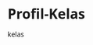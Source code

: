 # Profil-Kelas
kelas
<!DOCTYPE html>
<html lang="id">
  <head>
    <meta charset="UTF-8" />
    <meta name="viewport" content="width=device-width, initial-scale=1.0" />
    <title>Profil Kelas - X TJKT 1</title>
    <style>
      /* CSS Styles */
      * {
        margin: 0;
        padding: 0;
        box-sizing: border-box;
        font-family: "Segoe UI", Tahoma, Geneva, Verdana, sans-serif;
      }

      body {
        background-color: #f5f7fa;
        color: #333;
        line-height: 1.6;
      }

      .container {
        max-width: 1200px;
        margin: 0 auto;
        padding: 0 20px;
      }

      /* Header Styles */
      header {
        background: linear-gradient(135deg, #4b6cb7 0%, #182848 100%);
        color: white;
        padding: 30px 0;
        text-align: center;
        box-shadow: 0 4px 12px rgba(0, 0, 0, 0.1);
      }

      .header-content {
        max-width: 800px;
        margin: 0 auto;
      }

      header h1 {
        font-size: 2.5rem;
        margin-bottom: 10px;
      }

      header p {
        font-size: 1.2rem;
        opacity: 0.9;
      }

      /* Navigation */
      nav {
        background-color: white;
        box-shadow: 0 2px 10px rgba(0, 0, 0, 0.1);
        position: sticky;
        top: 0;
        z-index: 100;
      }

      .nav-container {
        display: flex;
        justify-content: center;
      }

      nav ul {
        display: flex;
        list-style: none;
        padding: 0;
      }

      nav li {
        padding: 15px 0;
      }

      nav a {
        text-decoration: none;
        color: #4b6cb7;
        font-weight: 600;
        padding: 15px 20px;
        transition: all 0.3s ease;
      }

      nav a:hover {
        background-color: #f0f4ff;
        border-radius: 5px;
      }

      /* Section Styles */
      section {
        padding: 60px 0;
      }

      .section-title {
        text-align: center;
        margin-bottom: 40px;
        color: #4b6cb7;
        position: relative;
      }

      .section-title::after {
        content: "";
        display: block;
        width: 80px;
        height: 4px;
        background: linear-gradient(to right, #4b6cb7, #182848);
        margin: 10px auto;
        border-radius: 2px;
      }

      
      .about-content {
        display: flex;
        flex-wrap: wrap;
        justify-content: center;
        gap: 30px;
        align-items: center;
      }

      .about-text {
        flex: 1;
        min-width: 300px;
      }

      .about-image {
        flex: 1;
        min-width: 300px;
        text-align: center;
      }

      .about-image img {
        max-width: 100%;
        border-radius: 10px;
        box-shadow: 0 5px 15px rgba(0, 0, 0, 0.1);
      }

      /* Teachers Section */
      .teachers-grid {
        display: grid;
        grid-template-columns: repeat(auto-fill, minmax(250px, 1fr));
        gap: 30px;
      }

      .teacher-card {
        background-color: white;
        border-radius: 10px;
        overflow: hidden;
        box-shadow: 0 5px 15px rgba(0, 0, 0, 0.1);
        transition: transform 0.3s ease;
      }

      .teacher-card:hover {
        transform: translateY(-5px);
      }

      .teacher-image {
        height: 200px;
        overflow: hidden;
      }

      .teacher-image img {
        width: 100%;
        height: 100%;
        object-fit: cover;
        transition: transform 0.5s ease;
      }

      .teacher-card:hover .teacher-image img {
        transform: scale(1.1);
      }

      .teacher-info {
        padding: 20px;
        text-align: center;
      }

      .teacher-info h3 {
        margin-bottom: 5px;
        color: #4b6cb7;
      }

      .teacher-info p {
        color: #666;
      }

      /* Students Section */
      .students-container {
        background-color: white;
        border-radius: 10px;
        padding: 30px;
        box-shadow: 0 5px 15px rgba(0, 0, 0, 0.1);
      }

      .student-list {
        display: grid;
        grid-template-columns: repeat(auto-fill, minmax(200px, 1fr));
        gap: 15px;
      }

      .student-item {
        background-color: #f0f4ff;
        padding: 15px;
        border-radius: 8px;
        text-align: center;
        transition: all 0.3s ease;
      }

      .student-item:hover {
        background-color: #e0e8ff;
        transform: translateY(-3px);
      }

      /* Gallery Section */
      .gallery-grid {
        display: grid;
        grid-template-columns: repeat(auto-fill, minmax(250px, 1fr));
        gap: 15px;
      }

      .gallery-item {
        height: 200px;
        border-radius: 8px;
        overflow: hidden;
        position: relative;
      }

      .gallery-item img {
        width: 100%;
        height: 100%;
        object-fit: cover;
        transition: transform 0.5s ease;
      }

      .gallery-item:hover img {
        transform: scale(1.1);
      }

      .gallery-overlay {
        position: absolute;
        bottom: 0;
        left: 0;
        right: 0;
        background: linear-gradient(to top, rgba(0, 0, 0, 0.7), transparent);
        color: white;
        padding: 20px 10px 10px;
        opacity: 0;
        transition: opacity 0.3s ease;
      }

      .gallery-item:hover .gallery-overlay {
        opacity: 1;
      }

      /* Contact Section */
      .contact-content {
        display: flex;
        flex-wrap: wrap;
        gap: 40px;
        justify-content: center;
      }

      .contact-info {
        flex: 1;
        min-width: 300px;
      }

      .contact-form {
        flex: 1;
        min-width: 300px;
      }

      .info-item {
        display: flex;
        align-items: flex-start;
        margin-bottom: 20px;
      }

      .info-icon {
        background-color: #4b6cb7;
        color: white;
        width: 40px;
        height: 40px;
        border-radius: 50%;
        display: flex;
        align-items: center;
        justify-content: center;
        margin-right: 15px;
        flex-shrink: 0;
      }

      .form-group {
        margin-bottom: 20px;
      }

      .form-group label {
        display: block;
        margin-bottom: 5px;
        font-weight: 600;
      }

      .form-group input,
      .form-group textarea {
        width: 100%;
        padding: 12px 15px;
        border: 1px solid #ddd;
        border-radius: 5px;
        font-size: 1rem;
      }

      .form-group textarea {
        min-height: 120px;
        resize: vertical;
      }

      .btn {
        background: linear-gradient(to right, #4b6cb7, #182848);
        color: white;
        border: none;
        padding: 12px 25px;
        border-radius: 5px;
        cursor: pointer;
        font-weight: 600;
        transition: all 0.3s ease;
      }

      .btn:hover {
        opacity: 0.9;
        transform: translateY(-2px);
      }

      /* Footer */
      footer {
        background-color: #182848;
        color: white;
        padding: 40px 0;
        text-align: center;
      }

      .footer-content {
        display: flex;
        flex-wrap: wrap;
        justify-content: space-around;
        gap: 30px;
      }

      .footer-section {
        flex: 1;
        min-width: 250px;
      }

      .footer-section h3 {
        margin-bottom: 20px;
        position: relative;
        padding-bottom: 10px;
      }

      .footer-section h3::after {
        content: "";
        position: absolute;
        bottom: 0;
        left: 0;
        width: 50px;
        height: 2px;
        background-color: #4b6cb7;
      }

      .footer-links {
        list-style: none;
      }

      .footer-links li {
        margin-bottom: 10px;
      }

      .footer-links a {
        color: #ccc;
        text-decoration: none;
        transition: color 0.3s ease;
      }

      .footer-links a:hover {
        color: #4b6cb7;
      }

      .social-links {
        display: flex;
        gap: 15px;
        justify-content: center;
        margin-top: 20px;
      }

      .social-icon {
        width: 40px;
        height: 40px;
        border-radius: 50%;
        background-color: #2c3e66;
        display: flex;
        align-items: center;
        justify-content: center;
        transition: all 0.3s ease;
      }

      .social-icon:hover {
        background-color: #4b6cb7;
        transform: translateY(-3px);
      }

      .copyright {
        margin-top: 40px;
        padding-top: 20px;
        border-top: 1px solid #2c3e66;
      }

      /* Responsive Design */
      @media (max-width: 768px) {
        header h1 {
          font-size: 2rem;
        }

        nav ul {
          flex-direction: column;
          align-items: center;
        }

        .about-content,
        .contact-content {
          flex-direction: column;
        }
      }
    </style>
  </head>
  <body>
    <!-- Header -->
    <header>
      <div class="container">
        <div class="header-content">
          <h1>Kelas X TJKT 1</h1>
          <p>SMK Negeri 1 Randudongkal | Angkatan 2025/2026</p>
        </div>
      </div>
    </header>

    <!-- Navigation -->
    <nav>
      <div class="container nav-container">
        <ul>
          <li><a href="#about">Tentang Kelas</a></li>
          <li><a href="#teachers">Guru</a></li>
          <li><a href="#students">Siswa</a></li>
          <li><a href="#gallery">Galeri</a></li>
          <li><a href="#contact">Kontak</a></li>
        </ul>
      </div>
    </nav>

    <!-- Main Content -->
    <main>
      <!-- About Section -->
      <section id="about">
        <div class="container">
          <h2 class="section-title">Tentang Kelas Kami</h2>
          <div class="about-content">
            <div class="about-text">
              <p>
                Kelas X TJKT 1 adalah kelas dengan fokus pada bidang teknik
                komputer yang terdiri dari 36 siswa yang berdedikasi dan
                bersemangat dalam mengejar pengetahuan. Kami dikenal sebagai
                kelas dengan murid yang berisik dan yang cukup aktif dalam
                pembelajaran.
              </p>
              <p>
                Dengan motto "Ilmu adalah cahaya kehidupan", kami terus berusaha
                untuk menjadi yang terbaik dalam segala hal, baik akademik
                maupun non-akademik. Kelas kami memiliki semangat kebersamaan
                yang tinggi dan selalu mendukung satu sama lain.
              </p>
              <p>
                Beberapa prestasi yang telah kami raih antara lain Juara 1 Lomba
                Sains Nasional, Juara 2 Debat Ilmiah, dan berbagai penghargaan
                lainnya di tingkat sekolah maupun nasional.
              </p>
            </div>
            <div class="about-image">
              <img src="coba.jfif" alt="Foto kelas X TJKT 1" />
            </div>
          </div>
        </div>
      </section>

      <!-- Teachers Section -->
      <section id="teachers" style="background-color: #f0f4ff">
        <div class="container">
          <h2 class="section-title">STRUKTUR KELAS</h2>
          <div class="teachers-grid">
            <div class="teacher-card">
              <div class="teacher-image">
                <img src="bagas.jfif" alt="" />
              </div>
              <div class="teacher-info">
                <h3>Bagas Alwi AlHabsi</h3>
                <p>Ketua Kelas</p>
              </div>
            </div>
            <div class="teacher-card">
              <div class="teacher-image">
                <img src="yoga.jfif" alt="Guru Fisika dengan peralatan laboratorium" />
              </div>
              <div class="teacher-info">
                <h3>Yoga Galang Pratama</h3>
                <p>Wakil Ketua Kelas</p>
              </div>
            </div>
        
      <!-- Students Section -->
      <section id="students">
        <div class="container">
          <h2 class="section-title">Daftar Siswa</h2>
          <div class="students-container">
            <div class="student-list">
              <div class="student-item">AJENG SAFITRI</div>
              <div class="student-item">AKHMAD ZIDAN</div>
              <div class="student-item">ALVINO LINTANG DWI PRASETYO</div>
              <div class="student-item">AMEL MAULYDIA</div>
              <div class="student-item">ARYANIZ PUTRI SUDRAJAT</div>
              <div class="student-item">AUFA NAJMI BASYIR</div>
              <div class="student-item">BAGAS ALWI AL HABSI</div>
              <div class="student-item">BAGAS DWI SAMUDRA</div>
              <div class="student-item">BIMO TIRTO SUSILO</div>
              <div class="student-item">BUNGA INTAN ELVIANA</div>
              <div class="student-item">DWI LARASATI</div>
              <div class="student-item">DWI SINTA PUTRI</div>
              <div class="student-item">ELSA CITRA PRIYANTI</div>
              <div class="student-item">FIKA RIFQO UL HAWA</div>
              <div class="student-item">IKMAL IMANSYAH</div>
              <div class="student-item">JESICCA ANGELYA LOVENIA</div>
              <div class="student-item">KEISYA RAMADANI</div>
              <div class="student-item">KEYLA AYU ANDIRA</div>
              <div class="student-item">KHAIRIL AZAMI</div>
              <div class="student-item">LINDA HANA RIYANTI</div>
              <div class="student-item">MELAN SANDRINA ISLAMI</div>
              <div class="student-item">NADIA ISMATUL HAWA</div>
              <div class="student-item">NAJWA TALITA RIDYANTI</div>
              <div class="student-item">NANDA SAFINA PUTRI</div>
              <div class="student-item">NAYLAN FEBI MAHARANI</div>
              <div class="student-item">NIDA HALIZA AL FALHAH</div>
              <div class="student-item">PRISA JULIA PERTIWI</div>
              <div class="student-item">RAHMA OKTARI AWALINA</div>
              <div class="student-item">RENDY OCTAVIAN ROSI</div>
              <div class="student-item">SAFA AYATUL HUSNA</div>
              <div class="student-item">SHAFI AWALI RAMADHAN</div>
              <div class="student-item">TEGAR ARDIANSYAH</div>
              <div class="student-item">YELSI ANDREANI</div>
              <div class="student-item">YOGA GALANG PRATAMA</div>
              <div class="student-item">ZAHROTUN NURIN NAJWA</div>
              <div class="student-item">ZAMHARIROH</div>
            </div>
          </div>
        </div>
      </section>

      <!-- Gallery Section -->
      <section id="gallery" style="background-color: #f0f4ff">
        <div class="container">
          <h2 class="section-title">Galeri Kegiatan</h2>
          <div class="gallery-grid">
            <div class="gallery-item">
              <img
                src="nonton perlombaan.jfif"
                alt="Siswa menonton perlombaan di lapangan"
              />
              <div class="gallery-overlay">Menonton Perlombaan HUT RI</div>
            </div>
            <div class="gallery-item">
              <img
                src="fashion show.jfif"
                alt="Sesi diskusi kelas dengan guru"
              />
              <div class="gallery-overlay">Fashion Show</div>
            </div>
            </div>
          </div>
        </div>
      </section>

      <!-- Contact Section -->
      <section id="contact">
        <div class="container">
          <h2 class="section-title">Kontak Kami</h2>
          <div class="contact-content">
            <div class="contact-info">
              <h3>Informasi Kontak</h3>
              <div class="info-item">
                <div class="info-icon">📍</div>
                <div>
                  <h4>Alamat</h4>
                  <p>JL RAYA PEMALANG - RANDUDONGKAL KM. 26</p>
                </div>
              </div>
              <div class="info-item">
                <div class="info-icon">📞</div>
                <div>
                  <h4>Telepon</h4>
                  <p>(021) 7654321</p>
                </div>
              </div>
              <div class="info-item">
                <div class="info-icon">@</div>
                <div>
                  <h4>Instagram</h4>
                  <p>ofc.skatesa</p>
                </div>
              </div>
              <div class="info-item">
                <div class="info-icon">🕒</div>
                <div>
                  <h4>Jam Sekolah</h4>
                  <p>Senin - Jumat: 07:00 - 15:30 WIB</p>
                </div>
              </div>
            </div>
            <div class="contact-form">
              <h3>Kirim Pesan</h3>
              <form>
                <div class="form-group">
                  <label for="name">Nama Lengkap</label>
                  <input
                    type="text"
                    id="name"
                    placeholder="Masukkan nama lengkap"
                  />
                </div>
                <div class="form-group">
                  <label for="email">Alamat Email</label>
                  <input
                    type="email"
                    id="email"
                    placeholder="Masukkan alamat email"
                  />
                </div>
                <div class="form-group">
                  <label for="subject">Subjek</label>
                  <input
                    type="text"
                    id="subject"
                    placeholder="Masukkan subjek pesan"
                  />
                </div>
                <div class="form-group">
                  <label for="message">Pesan</label>
                  <textarea
                    id="message"
                    placeholder="Tulis pesan Anda"
                  ></textarea>
                </div>
                <button type="submit" class="btn">Kirim Pesan</button>
              </form>
            </div>
          </div>
        </div>
      </section>
    </main>

    <!-- Footer -->
    <footer>
      <div class="container">
        <div class="footer-content">
          <div class="footer-section">
            <h3>Tentang Kami</h3>
            <p>
              Kelas X TJKT 1 adalah kelas dengan fokus pada bidang komputer yang
              berkomitmen untuk mencapai keunggulan teknologi dan pengembangan
              karakter.
            </p>
          </div>
          <div class="footer-section">
            <h3>Link Cepat</h3>
            <ul class="footer-links">
              <li><a href="#about">Tentang Kelas</a></li>
              <li><a href="#teachers">Guru</a></li>
              <li><a href="#students">Siswa</a></li>
              <li><a href="#gallery">Galeri</a></li>
              <li><a href="#contact">Kontak</a></li>
            </ul>
          </div>
          <div class="footer-section">
            <h3>Media Sosial</h3>
            <p>Ikuti kami di media sosial untuk informasi terbaru</p>
            <div class="social-links">
              <a href="#" class="social-icon">FB</a>
              <a href="#" class="social-icon">IG</a>
              <a href="#" class="social-icon">TW</a>
              <a href="#" class="social-icon">YT</a>
            </div>
          </div>
        </div>
        <div class="copyright">
          <p>© 2023 Kelas X TJKT 1. Semua Hak Dilindungi.</p>
        </div>
      </div>
    </footer>
  </body>
</html>
